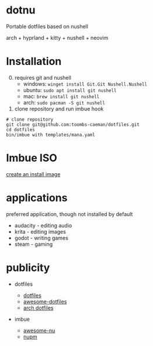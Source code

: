 # dotnu

Portable dotfiles based on nushell

arch + hyprland + kitty + nushell + neovim

# Installation
0. requires git and nushell
    * windows: `winget install Git.Git Nushell.Nushell`
    * ubuntu: `sudo apt install git nushell`
    * mac: `brew install git nushell`
    * arch: `sudo pacman -S git nushell`
1. clone repository and run imbue hook
```shell
# clone repository
git clone git@github.com:toombs-caeman/dotfiles.git
cd dotfiles
bin/imbue with templates/mana.yaml
```

# Imbue ISO
[create an install image](iso/README.md)

# applications
preferred application, though not installed by default
* audacity - editing audio
* krita - editing images
* godot - writing games
* steam - gaming

# publicity
* dotfiles
    * [dotfiles](https://dotfiles.github.io/)
    * [awesome-dotfiles](https://github.com/webpro/awesome-dotfiles)
    * [arch dotfiles](https://wiki.archlinux.org/title/Dotfiles)

* imbue
    * [awesome-nu](https://github.com/nushell/awesome-nu)
    * [nupm](https://github.com/nushell/nupm)
